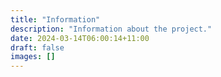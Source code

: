 ```yaml
---
title: "Information"
description: "Information about the project."
date: 2024-03-14T06:00:14+11:00
draft: false
images: []
---
```

